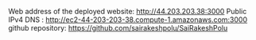 Web address of the deployed website:   http://44.203.203.38:3000
Public IPv4 DNS :  http://ec2-44-203-203-38.compute-1.amazonaws.com:3000
github repository:  https://github.com/sairakeshpolu/SaiRakeshPolu
